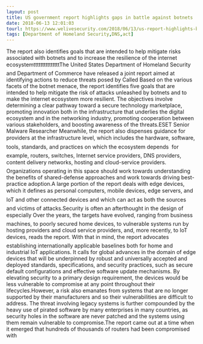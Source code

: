 ```yaml
---
layout: post
title: US government report highlights gaps in battle against botnets
date: 2018-06-13 12:01:03
tourl: https://www.welivesecurity.com/2018/06/13/us-report-highlights-battle-botnets/
tags: [Department of Homeland Security,DNS,act]
---
```

The report also identifies goals that are intended to help mitigate risks associated with botnets and to increase the resilience of the internet ecosystemtttttttttttttttThe United States Department of Homeland Security and Department of Commerce have released a joint report aimed at identifying actions to reduce threats posed by Called Based on the various facets of the botnet menace, the report identifies five goals that are intended to help mitigate the risk of attacks unleashed by botnets and to make the internet ecosystem more resilient. The objectives involve determining a clear pathway toward a secure technology marketplace, promoting innovation both in the infrastructure that underlies the digital ecosystem and in the networking industry, promoting cooperation between various stakeholders, and boosting awareness of the threats.ESET Senior Malware Researcher Meanwhile, the report also dispenses guidance for providers at the infrastructure level, which includes the hardware, software, tools, standards, and practices on which the ecosystem depends  for example, routers, switches, Internet service providers, DNS providers, content delivery networks, hosting and cloud-service providers. Organizations operating in this space should work towards understanding the benefits of shared-defense approaches and work towards driving best-practice adoption.A large portion of the report deals with edge devices, which it defines as personal computers, mobile devices, edge servers, and IoT and other connected devices and which can act as both the sources and victims of attacks.Security is often an afterthought in the design of especially Over the years, the targets have evolved, ranging from business machines, to poorly secured home devices, to vulnerable systems run by hosting providers and cloud service providers, and, more recently, to IoT devices, reads the report. With that in mind, the report advocates establishing internationally applicable baselines both for home and industrial IoT applications. It calls for global advances in the domain of edge devices that will be underpinned by robust and universally accepted and deployed standards, specifications, and security practices, such as secure default configurations and effective software update mechanisms. By elevating security to a primary design requirement, the devices would be less vulnerable to compromise at any point throughout their lifecycles.However, a risk also emanates from systems that are no longer supported by their manufacturers and so their vulnerabilities are difficult to address. The threat involving legacy systems is further compounded by the heavy use of pirated software by many enterprises in many countries, as security holes in the software are never patched and the systems using them remain vulnerable to compromise.The report came out at a time when it emerged that hundreds of thousands of routers had been compromised with 